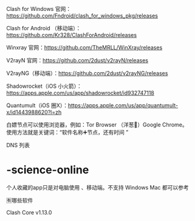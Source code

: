 Clash for Windows 官网：https://github.com/Fndroid/clash_for_windows_pkg/releases

Clash for Android （移动端）：https://github.com/Kr328/ClashForAndroid/releases

Winxray 官网：https://github.com/TheMRLL/WinXray/releases

V2rayN 官网：https://github.com/2dust/v2rayN/releases

V2rayNG（移动端）：https://github.com/2dust/v2rayNG/releases

Shadowrocket（iOS 小火箭）：https://apps.apple.com/us/app/shadowrocket/id932747118

Quantumult（iOS 圈X）：https://apps.apple.com/us/app/quantumult-x/id1443988620?l=zh

白嫖节点可以使用浏览器，例如：Tor Browser （洋葱🧅）Google Chrome。                                
使用方法就是关键词：“软件名称➕节点，还有时间 ”

DNS 列表



# -science-online
个人收藏的app只是对电脑使用 、移动端。不支持 Windows Mac 都可以参考 

  🈶️哪些软件
  
Clash Core v1.13.0

